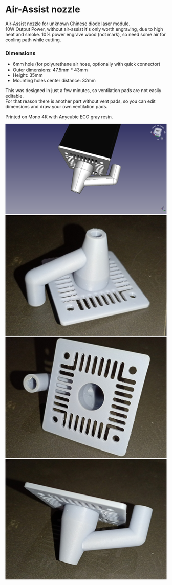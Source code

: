 # Air-Assist nozzle

Air-Assist nozzle for unknown Chinese diode laser module.  
10W Output Power, without air-assist it's only worth engraving, due to high heat and smoke. 10% power engrave wood (not mark), so need some air for cooling path while cutting.  

### Dimensions

 - 6mm hole (for polyurethane air hose, optionally with quick connector)  
 - Outer dimensions: 47,5mm * 43mm  
 - Height: 35mm
 - Mounting holes center distance: 32mm  

This was designed in just a few minutes, so ventilation pads are not easily editable.  
For that reason there is another part without vent pads, so you can edit dimensions and draw your own ventilation pads.  


Printed on Mono 4K with Anycubic ECO gray resin.  

![Air-Assist_FreeCAD](img/FCad-air-assist.png)
![Air-Assist_1](img/IMG_20230527_153903.jpg)
![Air-Assist_2](img/IMG_20230527_154009.jpg)
![Air-Assist_3](img/IMG_20230527_154104.jpg)
